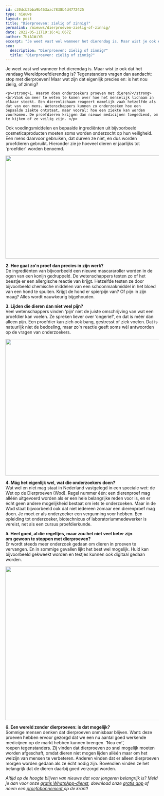 ```yaml
---
id: c30dcb2bba9b463aac7838b4d4772425
type: nieuws
layout: post
title: "Dierproeven: zielig of zinnig?"
permalink: /nieuws/dierproeven-zielig-of-zinnig/
date: 2022-05-11T19:16:41.067Z
author: 7biA1WiYB
excerpt: "Je weet vast wel wanneer het dierendag is. Maar wist je ook dat het vandaag Wereldproefdierendag is? Tegenstanders vragen dan aandacht: stop met dierproeven! Maar wat zijn dat eigenlijk precies en: is het nou zielig, of zinnig?  "
seo:
  description: "Dierproeven: zielig of zinnig?"
  title: "Dierproeven: zielig of zinnig?"
---
```

Je weet vast wel wanneer het dierendag is. Maar wist je ook dat het vandaag Wereldproefdierendag is? Tegenstanders vragen dan aandacht: stop met dierproeven! Maar wat zijn dat eigenlijk precies en: is het nou zielig, of zinnig?  

    <p><strong>1. Waarom doen onderzoekers proeven met dieren?</strong><br>Vaak om meer te weten te komen over hoe het menselijk lichaam in elkaar steekt. Een dierenlichaam reageert namelijk vaak hetzelfde als dat van een mens. Wetenschappers kunnen zo onderzoeken hoe een bepaalde ziekte ontstaat, maar vooral: hoe een ziekte kan worden voorkomen. De proefdieren krijgen dan nieuwe medicijnen toegediend, om te kijken of ze veilig zijn. </p>
<p>Ook voedingsmiddelen en bepaalde ingrediënten uit bijvoorbeeld cosmeticaproducten moeten soms worden onderzocht op hun veiligheid. Een mens daarvoor gebruiken, dat durven ze niet, en dus worden proefdieren gebruikt. Hieronder zie je hoeveel dieren er jaarlijks tot 'proefdier' worden benoemd.</p>
<p><div class="media media-element-container media-default"><div id="file-18036" class="file file-image file-image-png">

        
  
  <div class="content">
    <img height="338" width="800" class="media-element file-default" src="https://7dagen.netlify.app/sites/default/files/untitled-infographic.png" alt="">  </div>

  
</div>
</div>
<p><strong>2. Hoe gaat zo'n proef dan precies in zijn werk?</strong><br>De ingrediënten van bijvoorbeeld een nieuwe mascararoller worden in de ogen van een konijn gedruppeld. De wetenschappers testen zo of het beestje er een allergische reactie van krijgt. Hetzelfde testen ze door bijvoorbeeld chemische middelen van een schoonmaakmiddel in het bloed van een hond te spuiten. Krijgt de hond er spierpijn van? Of pijn in zijn maag? Alles wordt nauwkeurig bijgehouden.</p>
<p><strong>3. Lijden die dieren dan niet veel pijn?</strong><br>Veel wetenschappers vinden ‘pijn’ niet de juiste omschrijving van wat een proefdier kan voelen. Ze spreken liever over ‘ongerief’, en dat is méér dan alleen pijn. Een proefdier kan zich ook bang, gestresst of ziek voelen. Dat is natuurlijk niet de bedoeling, maar zo’n reactie geeft soms wél antwoorden op de vragen van onderzoekers.</p>
<p><div class="media media-element-container media-default"><div id="file-18029" class="file file-image file-image-jpeg">

        
  
  <div class="content">
    <img title="Bron: Youtube / Stichting Informatie Dierenproeven" height="448" width="800" class="media-element file-default" src="https://7dagen.netlify.app/sites/default/files/Dierenproef1_0.jpg" alt="">  </div>

  
</div>
</div>
<p><strong>4. Mág het eigenlijk wel, wat die onderzoekers doen?</strong><br>Wat wel en niet mag staat in Nederland vastgelegd in een speciale wet: de Wet op de Dierproeven (Wod). Regel nummer één: een dierenproef mag alléén uitgevoerd worden als er een hele belangrijke reden voor is, en er écht geen andere mogelijkheid bestaat om iets te onderzoeken. Maar in de Wod staat bijvoorbeeld ook dat niet iedereen zomaar een dierenproef mag doen. Je moet er als onderzoeker een vergunning voor hebben. Een opleiding tot onderzoeker, biotechnicus of laboratoriummedewerker is vereist, net als een cursus proefdierkunde.  </p>
<p><strong>5. Heel goed, al die regeltjes, maar zou het niet veel beter zijn om</strong> <strong>gewoon </strong><strong>te stoppen met dierproeven?</strong><br>Er wordt steeds meer onderzoek gedaan om dieren in proeven te vervangen. En in sommige gevallen lijkt het best wel mogelijk. Huid kan bijvoorbeeld gekweekt worden en testjes kunnen ook digitaal gedaan worden.</p>
<p><div class="media media-element-container media-default"><div id="file-18028" class="file file-image file-image-jpeg">

        
  
  <div class="content">
    <img title="Bron: Youtube / Stichting Informatie Dierenproeven" height="504" width="800" class="media-element file-default" src="https://7dagen.netlify.app/sites/default/files/Dierenproef%20wereld_0.jpg" alt="">  </div>

  
</div>
</div>
<p><strong>6. Een wereld zonder dierproeven: is dat mogelijk?</strong><br>Sommige mensen denken dat dierproeven onmisbaar blijven. Want: deze proeven hebben ervoor gezorgd dat we een nu aantal goed werkende medicijnen op de markt hebben kunnen brengen. ‘Nou en!’, roepen tegenstanders. Zij vinden dat dierproeven zo snel mogelijk moeten worden afgeschaft, omdat dieren niet mogen lijden alléén maar om het welzijn van mensen te verbeteren. Anderen vinden dat er alleen dierproeven morgen worden gedaan als ze écht nodig zijn. Bovendien vinden ze het belangrijk dat de dieren daarbij goed verzorgd worden. </p>

<p><em>Altijd op de hoogte blijven van nieuws dat voor jongeren belangrijk is? Meld je aan voor onze <a href="https://7dagen.netlify.app/whatsapp">gratis WhatsApp-dienst</a>, download onze <a href="https://7dagen.netlify.app/app">gratis app</a> of neem een <a href="https://abonneren.sevendays.nl/abonneren/abonnementen/ae/artikel">proefabonnement </a>op de krant! </em></p>  
